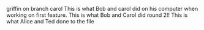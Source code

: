 
griffin on branch carol
This is what Bob and carol did on his computer when working on first feature.
This is what Bob and Carol did round 2!!
This is what Alice and Ted done to the file

